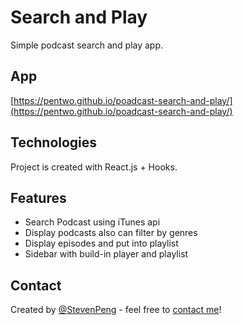 # Search and Play

Simple podcast search and play app.

## App

[https://pentwo.github.io/poadcast-search-and-play/](https://pentwo.github.io/poadcast-search-and-play/)

## Technologies

Project is created with React.js + Hooks.

## Features

- Search Podcast using iTunes api
- Display podcasts also can filter by genres
- Display episodes and put into playlist
- Sidebar with build-in player and playlist

## Contact

Created by [@StevenPeng](https://www.stevenpeng.com.au/) - feel free to [contact me](mailto:hello@stevenpeng.com.au)!
